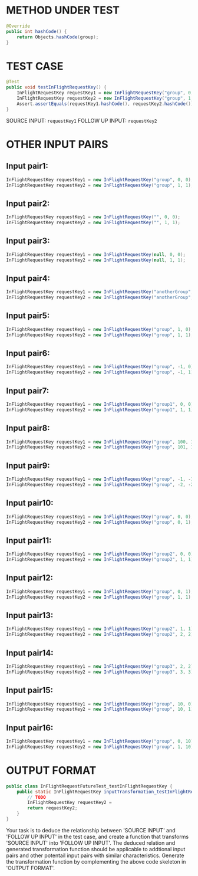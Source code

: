 # METHOD UNDER TEST
```java
@Override
public int hashCode() {
    return Objects.hashCode(group);
}

```


# TEST CASE
```java
@Test
public void testInFlightRequestKey() {
    InFlightRequestKey requestKey1 = new InFlightRequestKey("group", 0, 0);
    InFlightRequestKey requestKey2 = new InFlightRequestKey("group", 1, 1);
    Assert.assertEquals(requestKey1.hashCode(), requestKey2.hashCode());
}

```
SOURCE INPUT: `requestKey1`
FOLLOW UP INPUT: `requestKey2`


# OTHER INPUT PAIRS 
## Input pair1:
```java
InFlightRequestKey requestKey1 = new InFlightRequestKey("group", 0, 0);
InFlightRequestKey requestKey2 = new InFlightRequestKey("group", 1, 1);
```

## Input pair2:
```java
InFlightRequestKey requestKey1 = new InFlightRequestKey("", 0, 0);
InFlightRequestKey requestKey2 = new InFlightRequestKey("", 1, 1);
```

## Input pair3:
```java
InFlightRequestKey requestKey1 = new InFlightRequestKey(null, 0, 0);
InFlightRequestKey requestKey2 = new InFlightRequestKey(null, 1, 1);
```

## Input pair4:
```java
InFlightRequestKey requestKey1 = new InFlightRequestKey("anotherGroup", 0, 0);
InFlightRequestKey requestKey2 = new InFlightRequestKey("anotherGroup", 1, 1);
```

## Input pair5:
```java
InFlightRequestKey requestKey1 = new InFlightRequestKey("group", 1, 0);
InFlightRequestKey requestKey2 = new InFlightRequestKey("group", 1, 1);
```

## Input pair6:
```java
InFlightRequestKey requestKey1 = new InFlightRequestKey("group", -1, 0);
InFlightRequestKey requestKey2 = new InFlightRequestKey("group", -1, 1);
```

## Input pair7:
```java
InFlightRequestKey requestKey1 = new InFlightRequestKey("group1", 0, 0);
InFlightRequestKey requestKey2 = new InFlightRequestKey("group1", 1, 1);
```

## Input pair8:
```java
InFlightRequestKey requestKey1 = new InFlightRequestKey("group", 100, 100);
InFlightRequestKey requestKey2 = new InFlightRequestKey("group", 101, 101);
```

## Input pair9:
```java
InFlightRequestKey requestKey1 = new InFlightRequestKey("group", -1, -1);
InFlightRequestKey requestKey2 = new InFlightRequestKey("group", -2, -2);
```

## Input pair10:
```java
InFlightRequestKey requestKey1 = new InFlightRequestKey("group", 0, 0);
InFlightRequestKey requestKey2 = new InFlightRequestKey("group", 0, 1);
```

## Input pair11:
```java
InFlightRequestKey requestKey1 = new InFlightRequestKey("group2", 0, 0);
InFlightRequestKey requestKey2 = new InFlightRequestKey("group2", 1, 1);
```

## Input pair12:
```java
InFlightRequestKey requestKey1 = new InFlightRequestKey("group", 0, 1);
InFlightRequestKey requestKey2 = new InFlightRequestKey("group", 1, 1);
```

## Input pair13:
```java
InFlightRequestKey requestKey1 = new InFlightRequestKey("group2", 1, 1);
InFlightRequestKey requestKey2 = new InFlightRequestKey("group2", 2, 2);
```

## Input pair14:
```java
InFlightRequestKey requestKey1 = new InFlightRequestKey("group3", 2, 2);
InFlightRequestKey requestKey2 = new InFlightRequestKey("group3", 3, 3);
```

## Input pair15:
```java
InFlightRequestKey requestKey1 = new InFlightRequestKey("group", 10, 0);
InFlightRequestKey requestKey2 = new InFlightRequestKey("group", 10, 1);
```

## Input pair16:
```java
InFlightRequestKey requestKey1 = new InFlightRequestKey("group", 0, 10);
InFlightRequestKey requestKey2 = new InFlightRequestKey("group", 1, 10);
```



# OUTPUT FORMAT
```java
public class InFlightRequestFutureTest_testInFlightRequestKey {
    public static InFlightRequestKey inputTransformation_testInFlightRequestKey(InFlightRequestKey requestKey1)  {
        // TODO
        InFlightRequestKey requestKey2 = 
		return requestKey2;
    }
}
```
Your task is to deduce the relationship between 'SOURCE INPUT' and 'FOLLOW UP INPUT' in the test case, and create a function that transforms 'SOURCE INPUT' into 'FOLLOW UP INPUT'.
The deduced relation and generated transformation function should be applicable to addtional input pairs and other potentail input pairs with similar characteristics.
Generate the transformation function by complementing the above code skeleton in 'OUTPUT FORMAT'.